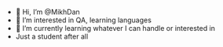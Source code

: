 - 👋 Hi, I’m @MikhDan
- 👀 I’m interested in QA, learning languages
- 🌱 I’m currently learning whatever I can handle or interested in
- Just a student after all
<!---
MikhDan/MikhDan is a ✨ special ✨ repository because its `README.md` (this file) appears on your GitHub profile.
You can click the Preview link to take a look at your changes.
--->
